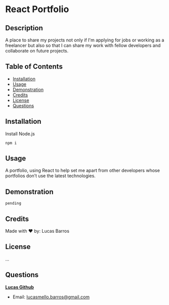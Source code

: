 # React Portfolio

## Description

A place to share my projects not only if I'm applying for jobs or working as a freelancer but also so that I can share my work with fellow developers and collaborate on future projects.

## Table of Contents

- [Installation](#installation)
- [Usage](#usage)
- [Demonstration](#Demonstration)
- [Credits](#credits)
- [License](#license)
- [Questions](#questions)

## Installation

Install Node.js

    npm i

## Usage

A portfolio, using React to help set me apart from other developers whose portfolios don’t use the latest technologies.

## Demonstration

    pending

## Credits

Made with ❤️ by: Lucas Barros

## License

...

## Questions

**[Lucas Github](https://github.com/lucasmbarros)**

- Email: lucasmello.barros@gmail.com
